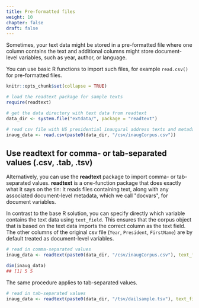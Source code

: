 ```yaml
---
title: Pre-formatted files
weight: 10
chapter: false
draft: false
---
```


Sometimes, your text data might be stored in a pre-formatted file where one column contains the text and additional columns might store document-level variables, such as year, author, or language. 

You can use basic R functions to import such files, for example `read.csv()` for pre-formatted files.


```r
knitr::opts_chunk$set(collapse = TRUE)

# load the readtext package for sample texts
require(readtext)

# get the data directory with text data from readtext
data_dir <- system.file("extdata/", package = "readtext")

# read csv file with US presidential inaugural address texts and metadata
inaug_data <- read.csv(paste0(data_dir, "/csv/inaugCorpus.csv"))
```

## Use readtext for comma- or tab-separated values (.csv, .tab, .tsv)

Alternatively, you can use the **readtext** package to import comma- or tab-separated values. **readtext** is a one-function package that does exactly what it says on the tin: It reads files containing text, along with any associated document-level metadata, which we call "docvars", for document variables.

In contrast to the base R solution, you can specify directly which variable contains the text data using `text_field`. This ensures that the corpus object that is based on the text data imports the correct column as the text field. The other columns of the original csv file (`Year`, `President`, `FirstName`) are by default treated as document-level variables. 


```r
# read in comma-separated values
inaug_data <- readtext(paste0(data_dir, "/csv/inaugCorpus.csv"), text_field = "texts")

dim(inaug_data)
## [1] 5 5
```

The same procedure applies to tab-separated values.


```r
# read in tab-separated values
inaug_data <- readtext(paste0(data_dir, "/tsv/dailsample.tsv"), text_field = "speech")
```
